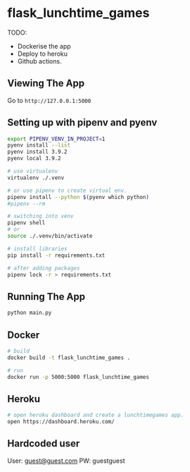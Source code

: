 # flask_lunchtime_games

TODO:

* Dockerise the app
* Deploy to heroku
* Github actions.

## Viewing The App

Go to `http://127.0.0.1:5000`


## Setting up with pipenv and pyenv

```sh
export PIPENV_VENV_IN_PROJECT=1
pyenv install --list
pyenv install 3.9.2
pyenv local 3.9.2

# use virtualenv
virtualenv ./.venv

# or use pipenv to create virtual env.  
pipenv install --python $(pyenv which python)        
#pipenv --rm
```

```sh
# switching into venv 
pipenv shell
# or
source ./.venv/bin/activate

# install libraries
pip install -r requirements.txt

# after adding packages
pipenv lock -r > requirements.txt  
```

## Running The App

```bash
python main.py
```

## Docker

```sh
# build
docker build -t flask_lunchtime_games .

# run
docker run -p 5000:5000 flask_lunchtime_games   
```

## Heroku

```sh
# open heroku dashboard and create a lunchtimegames app.
open https://dashboard.heroku.com/
```

## Hardcoded user

User: guest@guest.com
PW: guestguest

